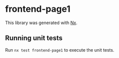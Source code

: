 # frontend-page1

This library was generated with [Nx](https://nx.dev).

## Running unit tests

Run `nx test frontend-page1` to execute the unit tests.
